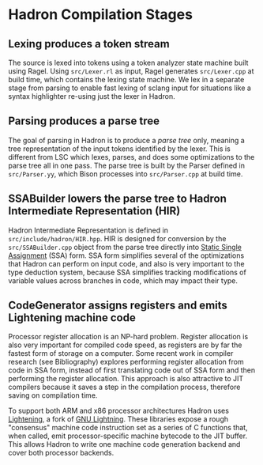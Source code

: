 # Hadron Compilation Stages

## Lexing produces a token stream

The source is lexed into tokens using a token analyzer state machine built using Ragel. Using `src/Lexer.rl` as input,
Ragel generates `src/Lexer.cpp` at build time, which contains the lexing state machine. We lex in a separate stage from
parsing to enable fast lexing of sclang input for situations like a syntax highlighter re-using just the lexer in
Hadron.

## Parsing produces a parse tree

The goal of parsing in Hadron is to produce a *parse tree* only, meaning a tree representation of the input tokens
identified by the lexer. This is different from LSC which lexes, parses, and does some optimizations to the parse tree
all in one pass. The parse tree is built by the Parser defined in `src/Parser.yy`, which Bison processes into
`src/Parser.cpp` at build time.

## SSABuilder lowers the parse tree to Hadron Intermediate Representation (HIR)

Hadron Intermediate Representation is defined in `src/include/hadron/HIR.hpp`. HIR is designed for conversion by the
`src/SSABuilder.cpp` object from the parse tree directly into [Static Single
Assignment](https://en.wikipedia.org/wiki/Static_single_assignment_form) (SSA) form. SSA form simplifies several of the
optimizations that Hadron can perform on input code, and also is very important to the type deduction system, because
SSA simplifies tracking modifications of variable values across branches in code, which may impact their type.

## CodeGenerator assigns registers and emits Lightening machine code

Processor register allocation is an NP-hard problem. Register allocation is also very important for compiled code speed,
as registers are by far the fastest form of storage on a computer. Some recent work in compiler research (see
Bibliography) explores performing register allocation from code in SSA form, instead of first translating code out of
SSA form and then performing the register allocation. This approach is also attractive to JIT compilers because it saves
a step in the compilation process, therefore saving on compilation time.

To support both ARM and x86 processor architectures Hadron uses [Lightening](https://gitlab.com/wingo/lightening), a
fork of [GNU Lightning](https://www.gnu.org/software/lightning/). These libraries expose a rough "consensus" machine
code instruction set as a series of C functions that, when called, emit processor-specific machine bytecode to the JIT
buffer. This allows Hadron to write one machine code generation backend and cover both processor backends.